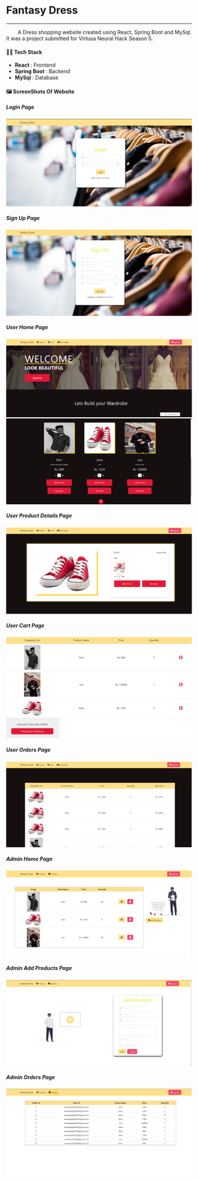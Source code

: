 # Fantasy Dress

---

&nbsp;&nbsp;&nbsp;&nbsp;&nbsp;&nbsp;&nbsp; A Dress shopping website created using React, Spring Boot and MySql. It was a project submitted for Virtusa Neural Hack Season 5.

#### 👨‍💻 Tech Stack

- **React** : Frontend
- **Spring Boot** : Backend
- **MySql** : Database

#### 🖼 ScreenShots Of Website

##### Login Page

![image](images/login.jpg)

##### Sign Up Page

![image](images/signup.jpg)

##### User Home Page

![image](images/home1.jpg)
![image](images/home2.jpg)

##### User Product Details Page

![image](images/detail.jpg)

##### User Cart Page

![image](images/cart.jpg)

##### User Orders Page

![image](images/order.jpg)

##### Admin Home Page

![image](images/admin.jpg)

##### Admin Add Products Page

![image](images/AddProduct.jpg)

##### Admin Orders Page

![image](images/AdminOrders.jpg)
